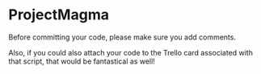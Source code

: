 # ProjectMagma

Before committing your code, please make sure you add comments.

Also, if you could also attach your code to the Trello card associated with that script, that would be fantastical as well!
